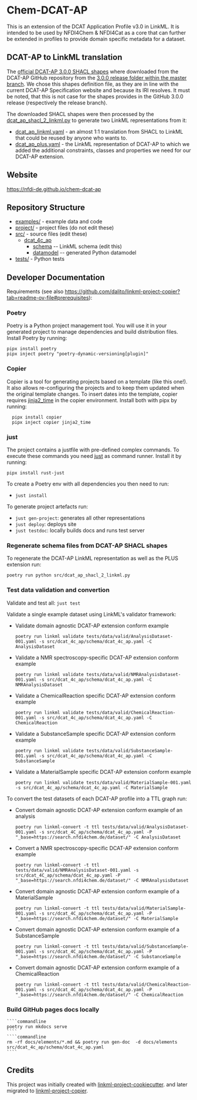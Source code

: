 # Chem-DCAT-AP

This is an extension of the DCAT Application Profile v3.0 in LinkML. It is intended to be used by NFDI4Chem & NFDI4Cat
as a core that can further be extended in profiles to provide domain specific metadata for a dataset.

## DCAT-AP to LinkML translation
The [official DCAT-AP 3.0.0 SHACL shapes](src%2Fdcat_ap_shacl.jsonld) where downloaded from the DCAT-AP GitHub repository
from the [3.0.0 release folder within the master branch](https://github.com/SEMICeu/DCAT-AP/blob/master/releases/3.0.0/shacl/dcat-ap-SHACL.jsonld). We chose this shapes definition file, as they are in line with the current DCAT-AP Specification website and because its IRI resolves. It must be noted, that this is not case for the shapes provides in the GitHub 3.0.0 release
(respectively the release branch).

The downloaded SHACL shapes were then processed by the [dcat_ap_shacl_2_linkml.py](src%2Fdcat_ap_shacl_2_linkml.py)
to generate two LinkML representations from it:
* [dcat_ap_linkml.yaml](src%2Fdcat_4c_ap%2Fschema%2Fdcat_ap_linkml.yaml) - an almost 1:1 translation from SHACL to
  LinkML that could be reused by anyone who wants to.
* [dcat_ap_plus.yaml](src%2Fdcat_4c_ap%2Fschema%2Fdcat_ap_plus.yaml) - the LinkML representation of DCAT-AP to which 
  we added the additional constraints, classes and properties we need for our DCAT-AP extension. 

## Website

https://nfdi-de.github.io/chem-dcat-ap

## Repository Structure

* [examples/](examples/) - example data and code
* [project/](project/) - project files (do not edit these)
* [src/](src/) - source files (edit these)
  * [dcat_4c_ap](src/dcat_4c_ap)
    * [schema](src/dcat_4c_ap/schema) -- LinkML schema
      (edit this)
    * [datamodel](src/dcat_4c_ap/datamodel) -- generated
      Python datamodel
* [tests/](tests/) - Python tests

## Developer Documentation

Requirements (see also https://github.com/dalito/linkml-project-copier?tab=readme-ov-file#prerequisites):

### Poetry 
  
  Poetry is a Python project management tool. You will use it in your generated project to manage dependencies and 
  build distribution files. Install Poetry by running:
  ````commandline 
  pipx install poetry
  pipx inject poetry "poetry-dynamic-versioning[plugin]"
  ````
### Copier

  Copier is a tool for generating projects based on a template (like this one!). It also allows re-configuring the projects and to keep them updated when the original template changes. To insert dates into the template, copier requires [jinja2_time](https://github.com/hackebrot/jinja2-time) in the copier environment. Install both with pipx by running:
  ````commandline 
    pipx install copier
    pipx inject copier jinja2_time
  ````
### just
  
  The project contains a justfile with pre-defined complex commands. To execute these commands you need [just](https://github.com/casey/just) as command runner. Install it by running:

  ````commandline 
  pipx install rust-just
  ````
To create a Poetry env with all dependencies you then need to run:
  * `just install`

To generate project artefacts run:
  * `just gen-project`: generates all other representations
  * `just deploy`: deploys site
  * `just testdoc`: locally builds docs and runs test server

### Regenerate schema files from DCAT-AP SHACL shapes
To regenerate the DCAT-AP LinkML representation as well as the PLUS extension run:
  ````commandline 
  poetry run python src/dcat_ap_shacl_2_linkml.py
  ````

### Test data validation and convertion
Validate and test all: `just test`

Validate a single example dataset using LinkML's validator framework:
  * Validate domain agnostic DCAT-AP extension conform example
    ````commandline
    poetry run linkml validate tests/data/valid/AnalysisDataset-001.yaml -s src/dcat_4c_ap/schema/dcat_4c_ap.yaml -C AnalysisDataset
    ````
  * Validate a NMR spectroscopy-specific DCAT-AP extension conform example
    ````commandline
    poetry run linkml validate tests/data/valid/NMRAnalysisDataset-001.yaml -s src/dcat_4c_ap/schema/dcat_4c_ap.yaml -C NMRAnalysisDataset
    ````
  * Validate a ChemicalReaction specific DCAT-AP extension conform example
    ````commandline
    poetry run linkml validate tests/data/valid/ChemicalReaction-001.yaml -s src/dcat_4c_ap/schema/dcat_4c_ap.yaml -C ChemicalReaction
    ````
  * Validate a SubstanceSample specific DCAT-AP extension conform example
    ````commandline
    poetry run linkml validate tests/data/valid/SubstanceSample-001.yaml -s src/dcat_4c_ap/schema/dcat_4c_ap.yaml -C SubstanceSample
    ````
  * Validate a MaterialSample specific DCAT-AP extension conform example
    ````commandline
    poetry run linkml validate tests/data/valid/MaterialSample-001.yaml -s src/dcat_4c_ap/schema/dcat_4c_ap.yaml -C MaterialSample
    ````

To convert the test datasets of each DCAT-AP profile into a TTL graph run:
  * Convert domain agnostic DCAT-AP extension conform example of an analysis
    ````commandline
    poetry run linkml-convert -t ttl tests/data/valid/AnalysisDataset-001.yaml -s src/dcat_4C_ap/schema/dcat_4c_ap.yaml -P "_base=https://search.nfdi4chem.de/dataset/" -C AnalysisDataset
    ````
  * Convert a NMR spectroscopy-specific DCAT-AP extension conform example
    ````commandline
    poetry run linkml-convert -t ttl tests/data/valid/NMRAnalysisDataset-001.yaml -s src/dcat_4C_ap/schema/dcat_4c_ap.yaml -P "_base=https://search.nfdi4chem.de/dataset/" -C NMRAnalysisDataset
    ````
  * Convert domain agnostic DCAT-AP extension conform example of a MaterialSample
    ````commandline
    poetry run linkml-convert -t ttl tests/data/valid/MaterialSample-001.yaml -s src/dcat_4C_ap/schema/dcat_4c_ap.yaml -P "_base=https://search.nfdi4chem.de/dataset/" -C MaterialSample
    ````
  * Convert domain agnostic DCAT-AP extension conform example of a SubstanceSample
    ````commandline
    poetry run linkml-convert -t ttl tests/data/valid/SubstanceSample-001.yaml -s src/dcat_4C_ap/schema/dcat_4c_ap.yaml -P "_base=https://search.nfdi4chem.de/dataset/" -C SubstanceSample
    ````
  * Convert domain agnostic DCAT-AP extension conform example of a ChemicalReaction
    ````commandline
    poetry run linkml-convert -t ttl tests/data/valid/ChemicalReaction-001.yaml -s src/dcat_4C_ap/schema/dcat_4c_ap.yaml -P "_base=https://search.nfdi4chem.de/dataset/" -C ChemicalReaction
    ````
### Build GitHub pages docs locally
    ````commandline
    poetry run mkdocs serve
    ````
    ````commandline
    rm -rf docs/elements/*.md && poetry run gen-doc  -d docs/elements src/dcat_4c_ap/schema/dcat_4c_ap.yaml
    ````

## Credits

This project was initially created with
[linkml-project-cookiecutter](https://github.com/linkml/linkml-project-cookiecutter).
and later migrated to
[linkml-project-copier](https://github.com/dalito/linkml-project-copier).
